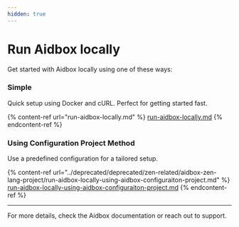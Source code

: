 ```yaml
---
hidden: true
---
```


# Run Aidbox locally

Get started with Aidbox locally using one of these ways:

### Simple&#x20;

Quick setup using Docker and cURL. Perfect for getting started fast.

{% content-ref url="run-aidbox-locally.md" %}
[run-aidbox-locally.md](run-aidbox-locally.md)
{% endcontent-ref %}

### Using Configuration Project Method

Use a predefined configuration for a tailored setup.

{% content-ref url="../deprecated/deprecated/zen-related/aidbox-zen-lang-project/run-aidbox-locally-using-aidbox-configuraiton-project.md" %}
[run-aidbox-locally-using-aidbox-configuraiton-project.md](../deprecated/deprecated/zen-related/aidbox-zen-lang-project/run-aidbox-locally-using-aidbox-configuraiton-project.md)
{% endcontent-ref %}

***

For more details, check the Aidbox documentation or reach out to support.
